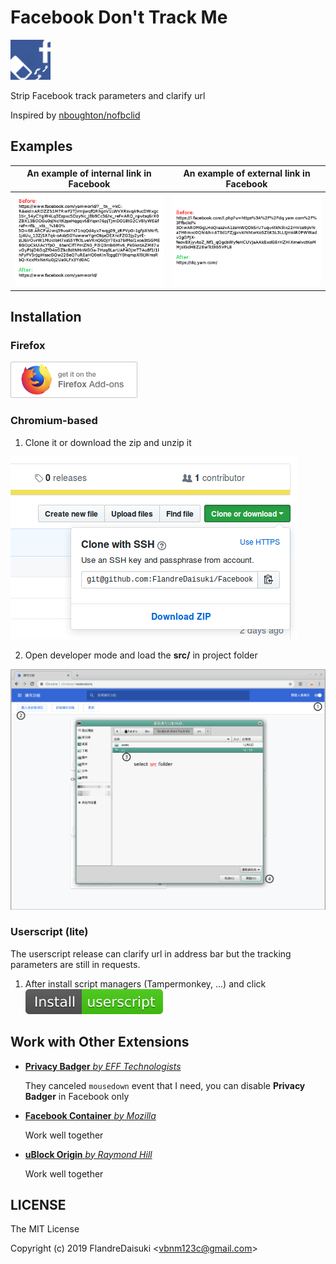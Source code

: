 # Facebook Don't Track Me

![logo](src/logo64.png)

Strip Facebook track parameters and clarify url

Inspired by [nboughton/nofbclid](https://github.com/nboughton/nofbclid)

## Examples

|An example of internal link in Facebook|An example of external link in Facebook|
|:-:|:-:|
|![An example of internal link in Facebook](assets/example1.png)|![An example of external link in Facebook](assets/example2.png)|

## Installation

### Firefox

[![firefox-addons-badge](assets/firefox-addons-badge58.png)](https://addons.mozilla.org/zh-TW/firefox/addon/facebook-dont-track-me/)

### Chromium-based

1. Clone it or download the zip and unzip it

![download zip](assets/download-zip.png)

2. Open developer mode and load the **src/** in project folder

![load project](assets/load-project.png)

### Userscript (lite)

The userscript release can clarify url in address bar but the tracking parameters are still in requests.

1. After install script managers (Tampermonkey, ...) and click [![Install-userscript-brightgreen](assets/Install-userscript-brightgreen.svg)](https://github.com/FlandreDaisuki/Facebook-Dont-Track-Me/raw/master/Facebook-Dont-Track-Me.user.js)

## Work with Other Extensions

* [**Privacy Badger** _by EFF Technologists_](https://addons.mozilla.org/firefox/addon/privacy-badger17/)

  They canceled `mousedown` event that I need, you can disable **Privacy Badger** in Facebook only

* [**Facebook Container** _by Mozilla_](https://addons.mozilla.org/firefox/addon/facebook-container/)

  Work well together

* [**uBlock Origin** _by Raymond Hill_](https://addons.mozilla.org/firefox/addon/ublock-origin/)

  Work well together

## LICENSE

The MIT License

Copyright (c) 2019 FlandreDaisuki \<vbnm123c@gmail.com>
